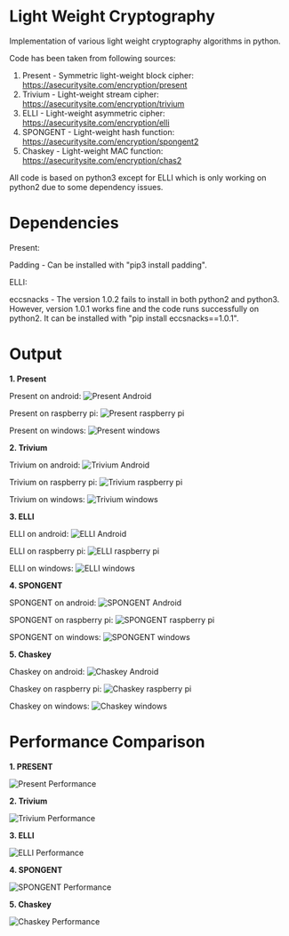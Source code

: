 # Light Weight Cryptography

Implementation of various light weight cryptography algorithms in python.

Code has been taken from following sources:

1. Present - Symmetric light-weight block cipher: https://asecuritysite.com/encryption/present
2. Trivium - Light-weight stream cipher: https://asecuritysite.com/encryption/trivium
3. ELLI - Light-weight asymmetric cipher: https://asecuritysite.com/encryption/elli
4. SPONGENT - Light-weight hash function: https://asecuritysite.com/encryption/spongent2
5. Chaskey - Light-weight MAC function: https://asecuritysite.com/encryption/chas2


All code is based on python3 except for ELLI which is only working on python2 due to some dependency issues.

# Dependencies

Present:

Padding - Can be installed with "pip3 install padding".

ELLI:

eccsnacks - The version 1.0.2 fails to install in both python2 and python3. However, version 1.0.1 works fine and the code runs successfully on python2. It can be installed with "pip install eccsnacks==1.0.1".

# Output

**1. Present**

Present on android:
![Present Android](/output/present_android.png)


Present on raspberry pi:
![Present raspberry pi](/output/present_rpi.png)


Present on windows:
![Present windows](/output/present_win.png)



**2. Trivium**

Trivium on android:
![Trivium Android](/output/trivium_android.png)


Trivium on raspberry pi:
![Trivium raspberry pi](/output/trivium_rpi.png)


Trivium on windows:
![Trivium windows](/output/trivium_win.png)



**3. ELLI**

ELLI on android:
![ELLI Android](/output/elli_android.png)


ELLI on raspberry pi:
![ELLI raspberry pi](/output/elli_rpi.png)


ELLI on windows:
![ELLI windows](/output/elli_win.png)



**4. SPONGENT**

SPONGENT on android:
![SPONGENT Android](/output/spongent_android.png)


SPONGENT on raspberry pi:
![SPONGENT raspberry pi](/output/spongent_rpi.png)


SPONGENT on windows:
![SPONGENT windows](/output/spongent_win.png)



**5. Chaskey**

Chaskey on android:
![Chaskey Android](/output/chaskey_android.png)


Chaskey on raspberry pi:
![Chaskey raspberry pi](/output/chaskey_rpi.png)


Chaskey on windows:
![Chaskey windows](/output/chaskey_win.png)

# Performance Comparison

**1. PRESENT**

![Present Performance](/output/performance/1.present.png)

**2. Trivium**

![Trivium Performance](/output/performance/2.trivium.png)

**3. ELLI**

![ELLI Performance](/output/performance/3.elli.png)

**4. SPONGENT**

![SPONGENT Performance](/output/performance/4.spongent.png)

**5. Chaskey**

![Chaskey Performance](/output/performance/5.chaskey.png)
